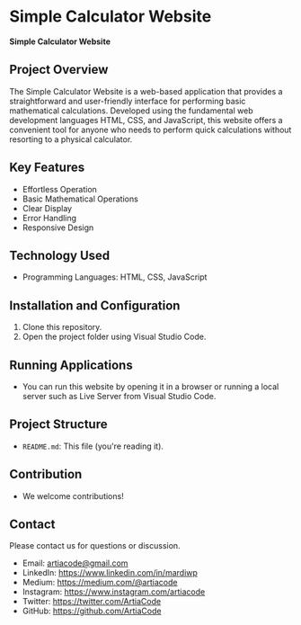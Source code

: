 # Simple Calculator Website

**Simple Calculator Website**

## Project Overview

The Simple Calculator Website is a web-based application that provides a straightforward and user-friendly interface for performing basic mathematical calculations. Developed using the fundamental web development languages HTML, CSS, and JavaScript, this website offers a convenient tool for anyone who needs to perform quick calculations without resorting to a physical calculator.

## Key Features

* Effortless Operation
* Basic Mathematical Operations
* Clear Display
* Error Handling
* Responsive Design

## Technology Used

* Programming Languages: HTML, CSS, JavaScript

## Installation and Configuration

1. Clone this repository.
2. Open the project folder using Visual Studio Code.

## Running Applications

* You can run this website by opening it in a browser or running a local server such as Live Server from Visual Studio Code.

## Project Structure

* `README.md`: This file (you're reading it).

## Contribution

* We welcome contributions!

## Contact

Please contact us for questions or discussion.
* Email: artiacode@gmail.com
* LinkedIn: https://www.linkedin.com/in/mardiwp
* Medium: https://medium.com/@artiacode
* Instagram: https://www.instagram.com/artiacode
* Twitter: https://twitter.com/ArtiaCode
* GitHub: https://github.com/ArtiaCode

